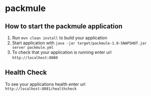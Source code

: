# packmule

How to start the packmule application
---

1. Run `mvn clean install` to build your application
1. Start application with `java -jar target/packmule-1.0-SNAPSHOT.jar server packmule.yml`
1. To check that your application is running enter url `http://localhost:8080`

Health Check
---

To see your applications health enter url `http://localhost:8081/healthcheck`
